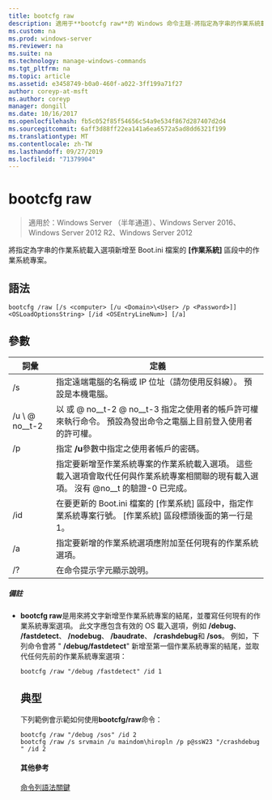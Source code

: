 ```yaml
---
title: bootcfg raw
description: 適用于**bootcfg raw**的 Windows 命令主題-將指定為字串的作業系統載入選項新增至 boot.ini 檔案的 **[作業系統]** 區段中的作業系統專案。
ms.custom: na
ms.prod: windows-server
ms.reviewer: na
ms.suite: na
ms.technology: manage-windows-commands
ms.tgt_pltfrm: na
ms.topic: article
ms.assetid: e3458749-b0a0-460f-a022-3ff199a71f27
author: coreyp-at-msft
ms.author: coreyp
manager: dongill
ms.date: 10/16/2017
ms.openlocfilehash: fb5c052f85f54656c54a9e534f867d287407d2d4
ms.sourcegitcommit: 6aff3d88ff22ea141a6ea6572a5ad8dd6321f199
ms.translationtype: MT
ms.contentlocale: zh-TW
ms.lasthandoff: 09/27/2019
ms.locfileid: "71379904"
---
```

# <a name="bootcfg-raw"></a>bootcfg raw

>適用於：Windows Server （半年通道）、Windows Server 2016、Windows Server 2012 R2、Windows Server 2012

將指定為字串的作業系統載入選項新增至 Boot.ini 檔案的 **[作業系統]** 區段中的作業系統專案。

## <a name="syntax"></a>語法
```
bootcfg /raw [/s <computer> [/u <Domain>\<User> /p <Password>]] <OSLoadOptionsString> [/id <OSEntryLineNum>] [/a]
```
## <a name="parameters"></a>參數

|         詞彙          |                                                                                                            定義                                                                                                             |
|-----------------------|-----------------------------------------------------------------------------------------------------------------------------------------------------------------------------------------------------------------------------------|
|     /s <computer>     |                                                        指定遠端電腦的名稱或 IP 位址（請勿使用反斜線）。 預設是本機電腦。                                                         |
| /u <Domain> \\ @ no__t-2  |               以 <User> 或 <Domain> @ no__t-2 @ no__t-3 指定之使用者的帳戶許可權來執行命令。 預設為發出命令之電腦上目前登入使用者的許可權。                |
|     /p <Password>     |                                                                       指定 **/u**參數中指定之使用者帳戶的密碼。                                                                       |
| <OSLoadOptionsString> | 指定要新增至作業系統專案的作業系統載入選項。 這些載入選項會取代任何與作業系統專案相關聯的現有載入選項。 沒有 @no__t 的驗證-0 已完成。 |
| /id <OSEntryLineNum>  |                       在要更新的 Boot.ini 檔案的 [作業系統] 區段中，指定作業系統專案行號。 [作業系統] 區段標頭後面的第一行是1。                       |
|          /a           |                                                       指定要新增的作業系統選項應附加至任何現有的作業系統選項。                                                        |
|          /?           |                                                                                               在命令提示字元顯示說明。                                                                                                |

##### <a name="remarks"></a>備註
- **bootcfg raw**是用來將文字新增至作業系統專案的結尾，並覆寫任何現有的作業系統專案選項。 此文字應包含有效的 OS 載入選項，例如 **/debug**、 **/fastdetect**、 **/nodebug**、 **/baudrate**、 **/crashdebug**和 **/sos**。 例如，下列命令會將 " **/debug/fastdetect**" 新增至第一個作業系統專案的結尾，並取代任何先前的作業系統專案選項：
  ```
  bootcfg /raw "/debug /fastdetect" /id 1
  ```
  ## <a name="BKMK_examples"></a>典型
  下列範例會示範如何使用**bootcfg/raw**命令：
  ```
  bootcfg /raw "/debug /sos" /id 2
  bootcfg /raw /s srvmain /u maindom\hiropln /p p@ssW23 "/crashdebug " /id 2
  ```
  #### <a name="additional-references"></a>其他參考
  [命令列語法關鍵](command-line-syntax-key.md)
